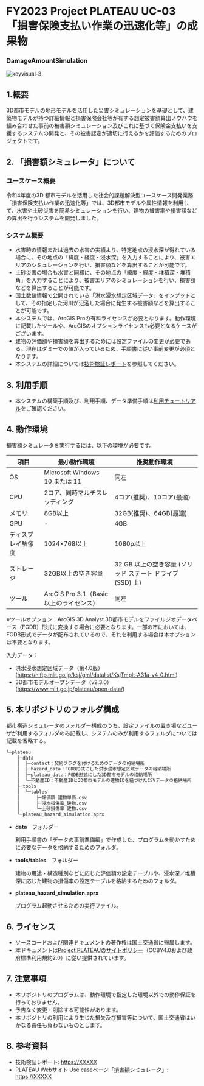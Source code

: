 
# FY2023 Project PLATEAU UC-03 「損害保険支払い作業の迅速化等」の成果物
### DamageAmountSimulation
![keyvisual-3](https://user-images.githubusercontent.com/79615787/227755753-b2ce9a1d-5377-4394-b473-2394be5c2269.jpg)

## 1.概要
3D都市モデルの地形モデルを活用した災害シミュレーションを基礎として、建築物モデルが持つ詳細情報と損害保険会社等が有する想定被害額算出ノウハウを組み合わせた事前の被害額シミュレーション及びこれに基づく保険金支払いを支援するシステムの開発と、その被害認定が適切に行えるかを評価するためのプロジェクトです。


## 2. 「損害額シミュレータ」について

### ユースケース概要
令和4年度の3D 都市モデルを活用した社会的課題解決型ユースケース開発業務「損害保険支払い作業の迅速化等」では、3D都市モデルや属性情報を利用して、水害や土砂災害を簡易シミュレーションを行い、建物の被害率や損害額などの算出を行うシステムを開発しました。

### システム概要
- 水害時の情報または過去の水害の実績より、特定地点の浸水深が得れている場合に、その地点の「緯度・経度・浸水深」を入力することにより、被害エリアのシミュレーションを行い、損害額などを算出することが可能です。
- 土砂災害の場合も水害と同様に、その地点の「緯度・経度・堆積深・堆積角」を入力することにより、被害エリアのシミュレーションを行い、損害額などを算出することが可能です。
- 国土数値情報で公開されている「洪水浸水想定区域データ」をインプットとして、その指定した河川が氾濫した場合に発生する被害額などを算出することが可能です。
- 本システムでは、ArcGIS Proの有料ライセンスが必要となります。動作環境に記載したツールや、ArcGISのオプションライセンスも必要となるケースがございます。
- 建物の評価額や損害額を算出するためには設定ファイルの変更が必要である。現在はダミーでの値が入っているため、手順書に従い事前変更が必須となります。
- 本システムの詳細については[技術検証レポート](https://XXXXX)を参照してください。


## 3. 利用手順

- 本システムの構築手順及び、利用手順、データ準備手順は[利用チュートリアル](https://XXXXX)をご確認ください。


## 4. 動作環境
損害額シミュレータを実行するには、以下の環境が必要です。

| 項目 | 最小動作環境 | 推奨動作環境 | 
| - | - | - | 
| OS | Microsoft Windows 10 または 11 | 同左 | 
| CPU | 2コア、同時マルチスレッディング |  4コア(推奨)、10コア(最適) | 
| メモリ | 8GB以上 | 32GB(推奨)、64GB(最適) | 
| GPU |- | 4GB | 
| ディスプレイ解像度 | 1024×768以上 |  1080p以上  | 
| ストレージ | 32GB以上の空き容量 |  32 GB 以上の空き容量 (ソリッド ステート ドライブ (SSD) 上) | 
| ツール | ArcGIS Pro 3.1（Basic以上のライセンス） | 同左 | 

※ツールオプション：ArcGIS 3D Analyst
3D都市モデルをファイルジオデータベース（FGDB）形式に変換する場合に必要となります。一部の市においては、FGDB形式でデータが配布されているので、それを利用する場合は本オプションは不要となります。


入力データ：
- 洪水浸水想定区域データ（第4.0版）(https://nlftp.mlit.go.jp/ksj/gml/datalist/KsjTmplt-A31a-v4_0.html)
- 3D都市モデルオープンデータ（v2.3.0）(https://www.mlit.go.jp/plateau/open-data/)


## 5. 本リポジトリのフォルダ構成

都市構造シミュレータのフォルダー構成のうち、設定ファイルの置き場などユーザが利用するフォルダのみ記載し、システムのみが利用するフォルダについては記載を省略する。

```markdown
└─plateau
    ├─data
    │  ├─contact：契約フラグを付けるためのデータの格納場所
    │  ├─hazard_data：FGDB形式にした洪水浸水想定区域データの格納場所
    │  ├─plateau_data：FGDB形式にした3D都市モデルの格納場所
    │  └─不動産ID：不動産IDと3D都市モデルの建物IDを紐づけたCSVデータの格納場所
    ├─tools
    │  └─tables
    │      ├─評価額_建物単価.csv
    │      ├─浸水損傷率_建物.csv
    │      └─土砂損傷率_建物.csv
    └─plateau_hazard_simulation.aprx

```

- **data**　フォルダー<p></p>
利用手順書の「データの事前準備編」で作成した、プログラムを動かすために必要なデータを格納するためのフォルダ。

- **tools/tables**　フォルダー<p></p>
建物の用途・構造種別などに応じた評価額の設定テーブルや、浸水深／堆積深に応じた建物の損傷率の設定テーブルを格納するためのフォルダ。

- **plateau_hazard_simulation.aprx**<p></p>
プログラム起動させるための実行ファイル。


## 6. ライセンス
- ソースコードおよび関連ドキュメントの著作権は国土交通省に帰属します。
- 本ドキュメントは[Project PLATEAUのサイトポリシー](https://www.mlit.go.jp/plateau/site-policy/)（CCBY4.0および政府標準利用規約2.0）に従い提供されています。


## 7. 注意事項
- 本リポジトリのプログラムは、動作環境で指定した環境以外での動作保証を行っておりません。
- 予告なく変更・削除する可能性があります。
- 本リポジトリの利用により生じた損失及び損害等について、国土交通省はいかなる責任も負わないものとします。


## 8. 参考資料
- 技術検証レポート: <https://XXXXX>
- PLATEAU Webサイト Use caseページ「損害額シミュレータ」: <https://XXXXX>
